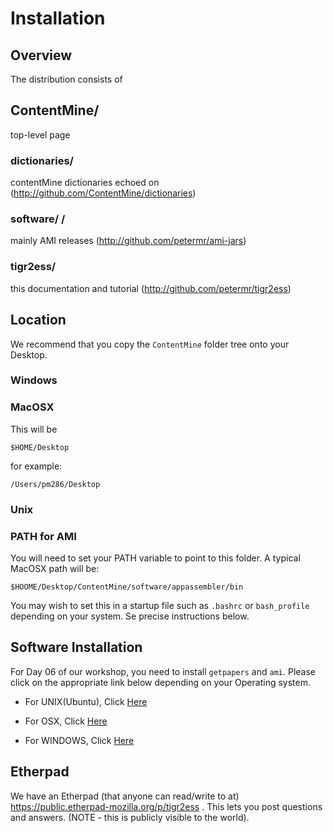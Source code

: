# Installation

## Overview
The distribution consists of

## ContentMine/
  top-level page
### dictionaries/  
  contentMine dictionaries echoed on (http://github.com/ContentMine/dictionaries)
### software/      /
  mainly AMI releases (http://github.com/petermr/ami-jars)
### tigr2ess/      
  this documentation and tutorial (http://github.com/petermr/tigr2ess)
  
## Location
We recommend that you copy the `ContentMine` folder tree onto your Desktop. 

### Windows

### MacOSX 
This will be 
```
$HOME/Desktop
```
for example:
```
/Users/pm286/Desktop
```
### Unix

### PATH for AMI
You will need to set your PATH variable to point to this folder. A typical MacOSX path will be:
```
$HOOME/Desktop/ContentMine/software/appassembler/bin
```
You may wish to set this in a startup file such as `.bashrc` or `bash_profile` depending on your system. Se precise instructions below.



## Software Installation 

For Day 06 of our workshop, you need to install `getpapers` and `ami`. Please click on the appropriate link below depending on your Operating system.

- For UNIX(Ubuntu), Click <a href=/installation/unix/INSTALLATION.md>Here</a>

- For OSX, Click <a href=/installation/mac/INSTALLATION.md>Here </a>

- For WINDOWS, Click <a href=/installation/windows/INSTALLATION.md>Here </a>

## Etherpad

We have an Etherpad (that anyone can read/write to at) https://public.etherpad-mozilla.org/p/tigr2ess . This lets you post questions and answers. (NOTE - this is publicly visible to the world).



```

